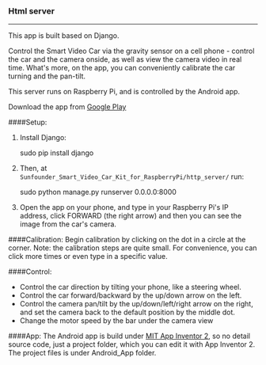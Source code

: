 ### Html server
----------
This app is built based on Django.

Control the Smart Video Car via the gravity sensor on a cell phone - control the car and the camera onside, as well as view the camera video in real time. What's more, on the app, you can conveniently calibrate the car turning and the pan-tilt. 

This server runs on Raspberry Pi, and is controlled by the Android app.

Download the app from [Google Play](https://play.google.com/store/apps/details?id=appinventor.ai_cavonxx.SunFounder_Smart_Video_Car)

####Setup:
1. Install Django:

	sudo pip install django
2. Then, at `Sunfounder_Smart_Video_Car_Kit_for_RaspberryPi/http_server/` run:

	sudo python manage.py runserver 0.0.0.0:8000

3. Open the app on your phone, and type in your Raspberry Pi's IP address, click FORWARD (the right arrow) and then you can see the image from the car's camera.

####Calibration:
Begin calibration by clicking on the dot in a circle at the corner. Note: the calibration steps are quite small. For convenience, you can click more times or even type in a specific value.

####Control:
 - Control the car direction by tilting your phone, like a steering wheel.
 - Control the car forward/backward by the up/down arrow on the left.
 - Control the camera pan/tilt by the up/down/left/right arrow on the right, and set the camera back to the default position by the middle dot.
 - Change the motor speed by the bar under the camera view

####App:
The Android app is build under [MIT App Inventor 2](http://ai2.appinventor.mit.edu/), so no detail source code, just a project folder, which you can edit it with App Inventor 2. The project files is under Android_App folder.